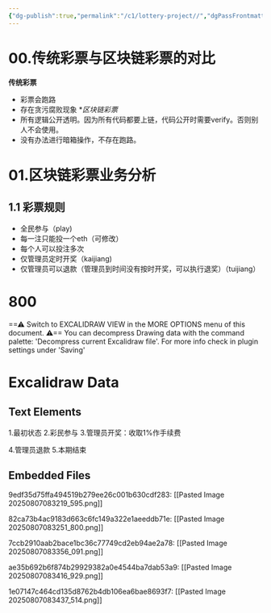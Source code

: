 ```yaml
---
{"dg-publish":true,"permalink":"/c1/lottery-project//","dgPassFrontmatter":true}
---
```



# 00.传统彩票与区块链彩票的对比
**传统彩票**
- 彩票会跑路
- 存在贪污腐败现象
**区块链彩票*
- 所有逻辑公开透明。因为所有代码都要上链，代码公开时需要verify。否则别人不会使用。
- 没有办法进行暗箱操作，不存在跑路。

# 01.区块链彩票业务分析
## 1.1 彩票规则
- 全民参与（play)
- 每一注只能投一个eth（可修改）
- 每个人可以投注多次
- 仅管理员定时开奖（kaijiang)
- 仅管理员可以退款（管理员到时间没有按时开奖，可以执行退奖）（tuijiang）

<div class="transclusion internal-embed is-loaded"><div class="markdown-embed">

<div class="markdown-embed-title">

# 800

</div>





==⚠  Switch to EXCALIDRAW VIEW in the MORE OPTIONS menu of this document. ⚠== You can decompress Drawing data with the command palette: 'Decompress current Excalidraw file'. For more info check in plugin settings under 'Saving'


# Excalidraw Data

## Text Elements
1.最初状态 
2.彩民参与 
3.管理员开奖：收取1%作手续费
 
4.管理员退款 
5.本期结束 
## Embedded Files
9edf35d75ffa494519b279ee26c001b630cdf283: [[Pasted Image 20250807083219_595.png]]

82ca73b4ac9183d663c6fc149a322e1aeeddb71e: [[Pasted Image 20250807083251_800.png]]

7ccb2910aab2bace1bc36c77749cd2eb94ae2a78: [[Pasted Image 20250807083356_091.png]]

ae35b692b6f874b29929382a0e4544ba7dab53a9: [[Pasted Image 20250807083416_929.png]]

1e07147c464cd135d8762b4db106ea6bae8693f7: [[Pasted Image 20250807083437_514.png]]



</div></div>


